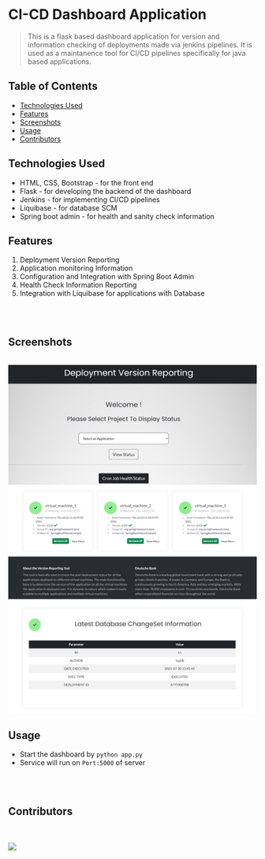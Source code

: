 # CI-CD Dashboard Application

> This is a flask based dashboard application for version and information checking of deployments made via jenkins pipelines. It is used as a maintanence tool for CI/CD pipelines specifically for java based applications. 

## Table of Contents
* [Technologies Used](#technologies-used)
* [Features](#features)
* [Screenshots](#screenshots)
* [Usage](#usage)
* [Contributors](#contributors)


## Technologies Used
- HTML, CSS, Bootstrap - for the front end
- Flask - for developing the backend of the dashboard
- Jenkins - for implementing CI/CD pipelines
- Liquibase - for database SCM
- Spring boot admin - for health and sanity check information


## Features
1. Deployment Version Reporting 
2. Application monitoring Information
3. Configuration and Integration with Spring Boot Admin
4. Health Check Information Reporting
5. Integration with Liquibase for applications with Database

<br>
<br>

## Screenshots

<br>
<img src="./Screenshots/Screenshot1.jpeg">
<br>
<img src="./Screenshots/Screenshot2.jpeg">
<br>
<img src="./Screenshots/Screenshot3.jpeg">


## Usage
- Start the dashboard by `python app.py`
- Service will run on `Port:5000` of server 

<br>
<br>

## Contributors 
<br>
<br>

<a href="https://github.com/tejaspradhan/CI-CD-Dashboard-Application/graphs/contributors">
  <img src="https://contrib.rocks/image?repo=tejaspradhan/CI-CD-Dashboard-Application"/>
</a>
<br>

